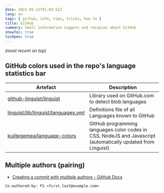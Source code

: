 ```yaml
---
date: 2021-05-11T01:03:51Z
lang: en
tags: [ github, info, tips, tricks, how to ]
title: GitHub
summary: Small information nuggets and recipies about GitHub
showToc: true
tocOpen: true
---
```


*(most recent on top)*

## GitHub colors used in the repo's language statistics bar

| Artefact                                                     | Description                                                  |
| ------------------------------------------------------------ | ------------------------------------------------------------ |
| [github-linguist/linguist](https://github.com/github-linguist/linguist) | Library used on GitHub.com to detect blob languages |
| [linguist/lib/linguist/languages.yml](https://github.com/github-linguist/linguist/blob/master/lib/linguist/languages.yml) | Definitions file of all Languages known to GitHub |
| [kujitegemea/language-colors](https://github.com/kujitegemea/language-colors) | GitHub programming languages color codes in CSS, NodeJS and Javascript (automatically updated from Linguist) |

## Multiple authors (pairing)

* [Creating a commit with multiple authors - GitHub Docs](https://docs.github.com/en/github/committing-changes-to-your-project/creating-a-commit-with-multiple-authors)

```text
Co-authored-by: FS <first.last@example.com>
```
